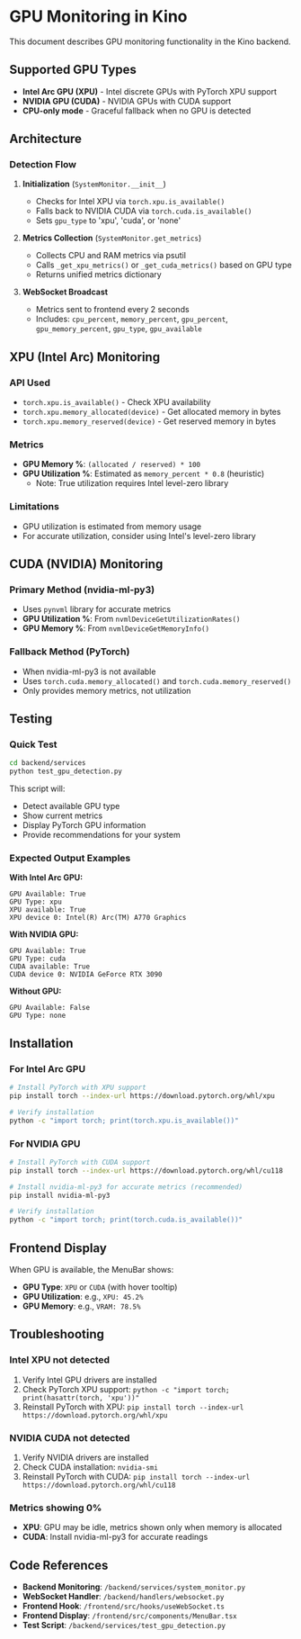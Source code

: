 # GPU Monitoring in Kino

This document describes GPU monitoring functionality in the Kino backend.

## Supported GPU Types

- **Intel Arc GPU (XPU)** - Intel discrete GPUs with PyTorch XPU support
- **NVIDIA GPU (CUDA)** - NVIDIA GPUs with CUDA support
- **CPU-only mode** - Graceful fallback when no GPU is detected

## Architecture

### Detection Flow

1. **Initialization** (`SystemMonitor.__init__`)
   - Checks for Intel XPU via `torch.xpu.is_available()`
   - Falls back to NVIDIA CUDA via `torch.cuda.is_available()`
   - Sets `gpu_type` to 'xpu', 'cuda', or 'none'

2. **Metrics Collection** (`SystemMonitor.get_metrics`)
   - Collects CPU and RAM metrics via psutil
   - Calls `_get_xpu_metrics()` or `_get_cuda_metrics()` based on GPU type
   - Returns unified metrics dictionary

3. **WebSocket Broadcast**
   - Metrics sent to frontend every 2 seconds
   - Includes: `cpu_percent`, `memory_percent`, `gpu_percent`, `gpu_memory_percent`, `gpu_type`, `gpu_available`

## XPU (Intel Arc) Monitoring

### API Used
- `torch.xpu.is_available()` - Check XPU availability
- `torch.xpu.memory_allocated(device)` - Get allocated memory in bytes
- `torch.xpu.memory_reserved(device)` - Get reserved memory in bytes

### Metrics
- **GPU Memory %**: `(allocated / reserved) * 100`
- **GPU Utilization %**: Estimated as `memory_percent * 0.8` (heuristic)
  - Note: True utilization requires Intel level-zero library

### Limitations
- GPU utilization is estimated from memory usage
- For accurate utilization, consider using Intel's level-zero library

## CUDA (NVIDIA) Monitoring

### Primary Method (nvidia-ml-py3)
- Uses `pynvml` library for accurate metrics
- **GPU Utilization %**: From `nvmlDeviceGetUtilizationRates()`
- **GPU Memory %**: From `nvmlDeviceGetMemoryInfo()`

### Fallback Method (PyTorch)
- When nvidia-ml-py3 is not available
- Uses `torch.cuda.memory_allocated()` and `torch.cuda.memory_reserved()`
- Only provides memory metrics, not utilization

## Testing

### Quick Test
```bash
cd backend/services
python test_gpu_detection.py
```

This script will:
- Detect available GPU type
- Show current metrics
- Display PyTorch GPU information
- Provide recommendations for your system

### Expected Output Examples

**With Intel Arc GPU:**
```
GPU Available: True
GPU Type: xpu
XPU available: True
XPU device 0: Intel(R) Arc(TM) A770 Graphics
```

**With NVIDIA GPU:**
```
GPU Available: True
GPU Type: cuda
CUDA available: True
CUDA device 0: NVIDIA GeForce RTX 3090
```

**Without GPU:**
```
GPU Available: False
GPU Type: none
```

## Installation

### For Intel Arc GPU
```bash
# Install PyTorch with XPU support
pip install torch --index-url https://download.pytorch.org/whl/xpu

# Verify installation
python -c "import torch; print(torch.xpu.is_available())"
```

### For NVIDIA GPU
```bash
# Install PyTorch with CUDA support
pip install torch --index-url https://download.pytorch.org/whl/cu118

# Install nvidia-ml-py3 for accurate metrics (recommended)
pip install nvidia-ml-py3

# Verify installation
python -c "import torch; print(torch.cuda.is_available())"
```

## Frontend Display

When GPU is available, the MenuBar shows:
- **GPU Type**: `XPU` or `CUDA` (with hover tooltip)
- **GPU Utilization**: e.g., `XPU: 45.2%`
- **GPU Memory**: e.g., `VRAM: 78.5%`

## Troubleshooting

### Intel XPU not detected
1. Verify Intel GPU drivers are installed
2. Check PyTorch XPU support: `python -c "import torch; print(hasattr(torch, 'xpu'))"`
3. Reinstall PyTorch with XPU: `pip install torch --index-url https://download.pytorch.org/whl/xpu`

### NVIDIA CUDA not detected
1. Verify NVIDIA drivers are installed
2. Check CUDA installation: `nvidia-smi`
3. Reinstall PyTorch with CUDA: `pip install torch --index-url https://download.pytorch.org/whl/cu118`

### Metrics showing 0%
- **XPU**: GPU may be idle, metrics shown only when memory is allocated
- **CUDA**: Install nvidia-ml-py3 for accurate readings

## Code References

- **Backend Monitoring**: `/backend/services/system_monitor.py`
- **WebSocket Handler**: `/backend/handlers/websocket.py`
- **Frontend Hook**: `/frontend/src/hooks/useWebSocket.ts`
- **Frontend Display**: `/frontend/src/components/MenuBar.tsx`
- **Test Script**: `/backend/services/test_gpu_detection.py`


